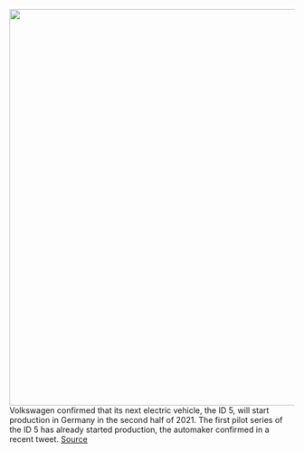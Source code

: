 <img src='https://cdn.vox-cdn.com/thumbor/IGQFW43VJ7ofHLWsjsHu3h3vxsg=/0x0:2040x1360/1200x800/filters:focal(857x517:1183x843)/cdn.vox-cdn.com/uploads/chorus_image/image/68842985/akrales_200915_4161_0361.0.0.jpg' width='700px' /><br/>
Volkswagen confirmed that its next electric vehicle, the ID 5, will start production in Germany in the second half of 2021. The first pilot series of the ID 5 has already started production, the automaker confirmed in a recent tweet.
<a href='https://www.theverge.com/2021/2/19/22291294/vw-id5-ev-electric-suv-coupe-production-volkswagen-2021'> Source <a/>